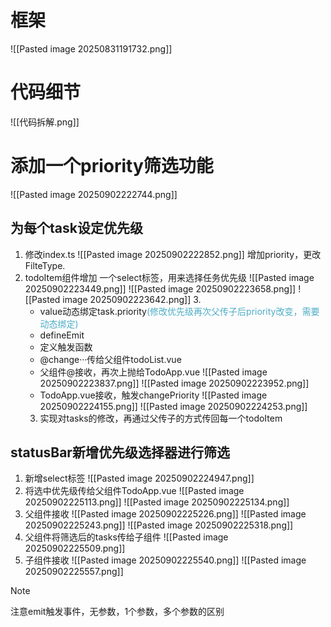 # 框架
![[Pasted image 20250831191732.png]]
# 代码细节
![[代码拆解.png]]
# 添加一个priority筛选功能
![[Pasted image 20250902222744.png]]
## 为每个task设定优先级
1. 修改index.ts
	![[Pasted image 20250902222852.png]]
	增加priority，更改FilteType.
2. todoItem组件增加 一个select标签，用来选择任务优先级
	![[Pasted image 20250902223449.png]]
	![[Pasted image 20250902223658.png]]
	![[Pasted image 20250902223642.png]]
	3. 
	- value动态绑定task.priority<font color="#4bacc6">(修改优先级再次父传子后priority改变，需要动态绑定)</font>
	- defineEmit
	- 定义触发函数
	- @change···传给父组件todoList.vue
	- 父组件@接收，再次上抛给TodoApp.vue
	![[Pasted image 20250902223837.png]]
	![[Pasted image 20250902223952.png]]
	- TodoApp.vue接收，触发changePriority
	![[Pasted image 20250902224155.png]]
	![[Pasted image 20250902224253.png]]
	3. 实现对tasks的修改，再通过父传子的方式传回每一个todoItem
	
## statusBar新增优先级选择器进行筛选
1. 新增select标签
	![[Pasted image 20250902224947.png]]
2. 将选中优先级传给父组件TodoApp.vue
	![[Pasted image 20250902225113.png]]
	![[Pasted image 20250902225134.png]]
3. 父组件接收
	![[Pasted image 20250902225226.png]]
	![[Pasted image 20250902225243.png]]
	![[Pasted image 20250902225318.png]]
4. 父组件将筛选后的tasks传给子组件
	![[Pasted image 20250902225509.png]]
5. 子组件接收
	![[Pasted image 20250902225540.png]]
	![[Pasted image 20250902225557.png]]

> [!NOTE] 
> 注意emit触发事件，无参数，1个参数，多个参数的区别
> 
